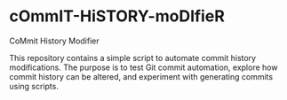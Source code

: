 # cOmmIT-HiSTORY-moDIfieR
CoMmit History Modifier

This repository contains a simple script to automate commit history modifications. The purpose is to test Git commit automation, explore how commit history can be altered, and experiment with generating commits using scripts.
